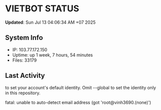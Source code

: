 # VIETBOT STATUS
**Updated**: Sun Jul 13 04:06:34 AM +07 2025

## System Info
- IP: 103.77.172.150
- Uptime: up 1 week, 7 hours, 54 minutes
- Files: 33179

## Last Activity

to set your account's default identity.
Omit --global to set the identity only in this repository.

fatal: unable to auto-detect email address (got 'root@vinh3690.(none)')
